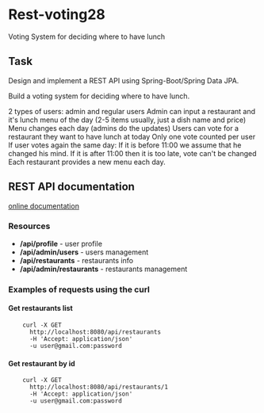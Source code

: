 # Rest-voting28
Voting System for deciding where to have lunch

## Task
Design and implement a REST API using Spring-Boot/Spring Data JPA.

Build a voting system for deciding where to have lunch.

2 types of users: admin and regular users
Admin can input a restaurant and it's lunch menu of the day (2-5 items usually, just a dish name and price)
Menu changes each day (admins do the updates)
Users can vote for a restaurant they want to have lunch at today
Only one vote counted per user
If user votes again the same day:
If it is before 11:00 we assume that he changed his mind.
If it is after 11:00 then it is too late, vote can't be changed
Each restaurant provides a new menu each day.

## REST API documentation
<a href="http://localhost:8080/doc">online documentation</a>

### Resources
* **/api/profile** - user profile
* **/api/admin/users** - users management
* **/api/restaurants** - restaurants info
* **/api/admin/restaurants** - restaurants management


### Examples of requests using the curl

#### Get restaurants list
```
    curl -X GET
      http://localhost:8080/api/restaurants
      -H 'Accept: application/json'
      -u user@gmail.com:password
```
#### Get restaurant by id
```
    curl -X GET
      http://localhost:8080/api/restaurants/1
      -H 'Accept: application/json'
      -u user@gmail.com:password
```

